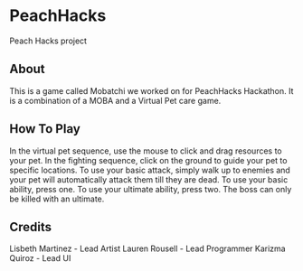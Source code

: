 # PeachHacks
 Peach Hacks project

 ## About
 This is a game called Mobatchi we worked on for PeachHacks Hackathon. It is a combination of a MOBA and a Virtual Pet care game.

 ## How To Play
 In the virtual pet sequence, use the mouse to click and drag resources to your pet. In the fighting sequence, click on the ground to guide your pet to specific locations. To use your basic attack, simply walk up to enemies and your pet will automatically attack them till they are dead. To use your basic ability, press one. To use your ultimate ability, press two. The boss can only be killed with an ultimate.

 ## Credits
 Lisbeth Martinez - Lead Artist
 Lauren Rousell - Lead Programmer
 Karizma Quiroz - Lead UI
